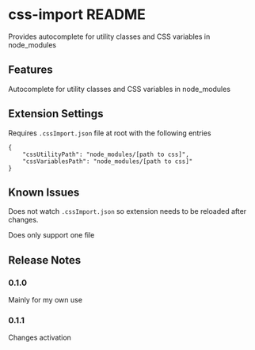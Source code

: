 # css-import README

Provides autocomplete for utility classes and CSS variables in node_modules

## Features

Autocomplete for utility classes and CSS variables in node_modules

## Extension Settings

Requires `.cssImport.json` file at root with the following entries

```
{
    "cssUtilityPath": "node_modules/[path to css]",
    "cssVariablesPath": "node_modules/[path to css]"
}

```

## Known Issues

Does not watch `.cssImport.json` so extension needs to be reloaded after changes.

Does only support one file

## Release Notes

### 0.1.0

Mainly for my own use

### 0.1.1

Changes activation
